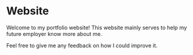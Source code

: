 # Website

Welcome to my portfolio website! This website mainly serves to help my future employer know more about me.

Feel free to give me any feedback on how I could improve it. 
